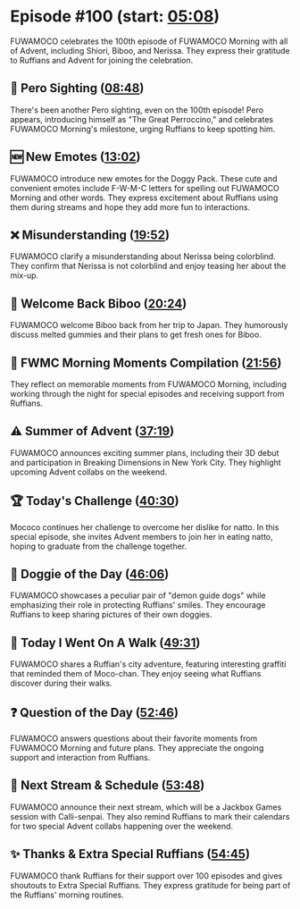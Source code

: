 # Episode #100 (start: [05:08](https://youtu.be/Ux-LD0uM0YQ?t=05m08s))

FUWAMOCO celebrates the 100th episode of FUWAMOCO Morning with all of Advent, including Shiori, Biboo, and Nerissa. They express their gratitude to Ruffians and Advent for joining the celebration.

## 👀 Pero Sighting ([08:48](https://youtu.be/Ux-LD0uM0YQ?t=08m48s))

There's been another Pero sighting, even on the 100th episode! Pero appears, introducing himself as "The Great Perroccino," and celebrates FUWAMOCO Morning's milestone, urging Ruffians to keep spotting him.

## 🆕 New Emotes ([13:02](https://youtu.be/Ux-LD0uM0YQ?t=13m02s))

FUWAMOCO introduce new emotes for the Doggy Pack. These cute and convenient emotes include F-W-M-C letters for spelling out FUWAMOCO Morning and other words. They express excitement about Ruffians using them during streams and hope they add more fun to interactions.

## ❌ Misunderstanding ([19:52](https://youtu.be/Ux-LD0uM0YQ?t=19m52s))

FUWAMOCO clarify a misunderstanding about Nerissa being colorblind. They confirm that Nerissa is not colorblind and enjoy teasing her about the mix-up.

## 🗿 Welcome Back Biboo ([20:24](https://youtu.be/Ux-LD0uM0YQ?t=20m24s))

FUWAMOCO welcome Biboo back from her trip to Japan. They humorously discuss melted gummies and their plans to get fresh ones for Biboo.

## 📼 FWMC Morning Moments Compilation ([21:56](https://youtu.be/Ux-LD0uM0YQ?t=21m56s))

They reflect on memorable moments from FUWAMOCO Morning, including working through the night for special episodes and receiving support from Ruffians.

## ⚠️ Summer of Advent ([37:19](https://youtu.be/Ux-LD0uM0YQ?t=37m19s))

FUWAMOCO announces exciting summer plans, including their 3D debut and participation in Breaking Dimensions in New York City. They highlight upcoming Advent collabs on the weekend.

## 🏆 Today's Challenge ([40:30](https://youtu.be/Ux-LD0uM0YQ?t=40m30s))

Mococo continues her challenge to overcome her dislike for natto. In this special episode, she invites Advent members to join her in eating natto, hoping to graduate from the challenge together.

## 🐶 Doggie of the Day ([46:06](https://youtu.be/Ux-LD0uM0YQ?t=46m06s))

FUWAMOCO showcases a peculiar pair of "demon guide dogs" while emphasizing their role in protecting Ruffians' smiles. They encourage Ruffians to keep sharing pictures of their own doggies.

## 🚶 Today I Went On A Walk ([49:31](https://youtu.be/Ux-LD0uM0YQ?t=49m31s))

FUWAMOCO shares a Ruffian's city adventure, featuring interesting graffiti that reminded them of Moco-chan. They enjoy seeing what Ruffians discover during their walks.

## ❓ Question of the Day ([52:46](https://youtu.be/Ux-LD0uM0YQ?t=52m46s))

FUWAMOCO answers questions about their favorite moments from FUWAMOCO Morning and future plans. They appreciate the ongoing support and interaction from Ruffians.

## 📅 Next Stream & Schedule ([53:48](https://youtu.be/Ux-LD0uM0YQ?t=53m48s))

FUWAMOCO announce their next stream, which will be a Jackbox Games session with Calli-senpai. They also remind Ruffians to mark their calendars for two special Advent collabs happening over the weekend.

## ✨ Thanks & Extra Special Ruffians ([54:45](https://youtu.be/Ux-LD0uM0YQ?t=54m45s))

FUWAMOCO thank Ruffians for their support over 100 episodes and gives shoutouts to Extra Special Ruffians. They express gratitude for being part of the Ruffians' morning routines.
